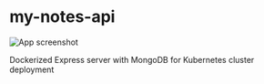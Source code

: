 # my-notes-api

![App screenshot](https://user-images.githubusercontent.com/9554901/120470166-c4d70700-c392-11eb-8114-bcfd8e41e3f1.png)

Dockerized Express server with MongoDB for Kubernetes cluster deployment
